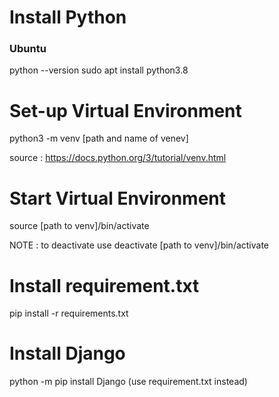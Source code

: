 # Install Python

### Ubuntu
python --version
sudo apt install python3.8

# Set-up Virtual Environment
<p> python3 -m venv [path and name of venev] </p>

source : https://docs.python.org/3/tutorial/venv.html

# Start Virtual Environment
source [path to venv]/bin/activate

NOTE : to deactivate use deactivate [path to venv]/bin/activate

# Install requirement.txt
<p> pip install -r requirements.txt </p>

# Install Django
python -m pip install Django (use requirement.txt instead)
